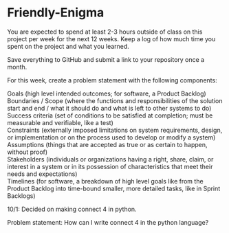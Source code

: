 # Friendly-Enigma
You are expected to spend at least 2-3 hours outside of class on this project per week for the next 12 weeks. Keep a log of how much time you spent on the project and what you learned. </br>

Save everything to GitHub and submit a link to your repository once a month.</br>

For this week, create a problem statement with the following components:</br>

Goals (high level intended outcomes; for software, a Product Backlog)</br>
Boundaries / Scope (where the functions and responsibilities of the solution start and end / what it should do and what is left to other systems to do)</br>
Success criteria (set of conditions to be satisfied at completion; must be measurable and verifiable, like a test)</br>
Constraints (externally imposed limitations on system requirements, design, or implementation or on the process used to develop or modify a system)</br>
Assumptions (things that are accepted as true or as certain to happen, without proof)</br>
Stakeholders (individuals or organizations having a right, share, claim, or interest in a system or in its possession of characteristics that meet their needs and expectations)</br>
Timelines (for software, a breakdown of high level goals like from the Product Backlog into time-bound smaller, more detailed tasks, like in Sprint Backlogs)</br>



10/1: Decided on making connect 4 in python.

Problem statement: How can I write connect 4 in the python language?

